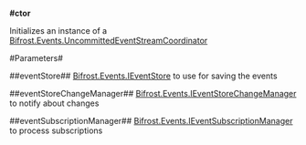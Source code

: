 **#ctor**

Initializes an instance of a [Bifrost.Events.UncommittedEventStreamCoordinator](Bifrost.Events.UncommittedEventStreamCoordinator)

#Parameters#


##eventStore##
[Bifrost.Events.IEventStore](Bifrost.Events.IEventStore) to use for saving the events

##eventStoreChangeManager##
[Bifrost.Events.IEventStoreChangeManager](Bifrost.Events.IEventStoreChangeManager) to notify about changes

##eventSubscriptionManager##
[Bifrost.Events.IEventSubscriptionManager](Bifrost.Events.IEventSubscriptionManager) to process subscriptions

